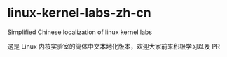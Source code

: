 # linux-kernel-labs-zh-cn
Simplified Chinese localization of linux kernel labs

这是 Linux 内核实验室的简体中文本地化版本，欢迎大家前来积极学习以及 PR
